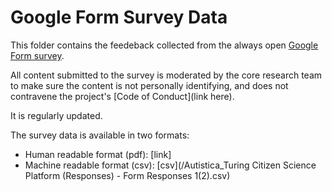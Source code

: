 # Google Form Survey Data

This folder contains the feedeback collected from the always open [Google Form survey](https://bit.ly/AutisticaTuringCitSciForm). 

All content submitted to the survey is moderated by the core research team to make sure the content is not personally identifying, and does not contravene the project's [Code of Conduct](link here).

It is regularly updated. 

The survey data is available in two formats:

  * Human readable format (pdf): [link]
  * Machine readable format (csv): [csv](/Autistica_Turing Citizen Science Platform (Responses) - Form Responses 1(2).csv)
  
 
